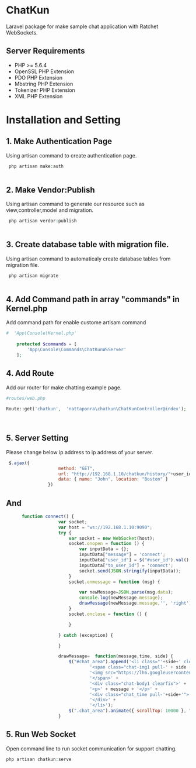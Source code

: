 # ChatKun
Laravel package for make sample chat application with Ratchet WebSockets.

## Server Requirements
- PHP >= 5.6.4
- OpenSSL PHP Extension
- PDO PHP Extension
- Mbstring PHP Extension
- Tokenizer PHP Extension
- XML PHP Extension


# Installation and Setting

## 1. Make Authentication Page
Using artisan command to create authentication page.
```php
 php artisan make:auth
    
```

## 2. Make Vendor:Publish
Using artisan command to generate our resource such as view,controller,model and migration.
```php
 php artisan verdor:publish
    
```

## 3. Create database table with migration file.
Using artisan command to automaticaly create database tables from migration file.
```php
 php artisan migrate
    
```
## 4. Add Command path in array "commands" in Kernel.php 
Add command path for enable custome artisam command
```php
#  'App\Console\Kernel.php'
 
    protected $commands = [
        'App\Console\Commands\ChatKunWSServer'
    ];
```
   

## 4. Add Route 
Add our router for make chatting example page.
```php
#routes/web.php
 
Route::get('chatkun',  'nattaponra\chatkun\ChatKunController@index');
    
    
```
## 5. Server Setting
Please change below ip address to ip address of your server.
```javascript
 $.ajax({
                    method: "GET",
                    url: "http://192.168.1.10/chatkun/history/"+user_id,
                    data: { name: "John", location: "Boston" }
                })
```
## And
```javascript
      function connect() {
                    var socket;
                    var host = "ws://192.168.1.10:9090";
                    try {
                        var socket = new WebSocket(host);
                        socket.onopen = function () {
                            var inputData = {};
                            inputData["message"] = 'connect';
                            inputData["user_id"] = $("#user_id").val();
                            inputData["to_user_id"] = 'connect';
                            socket.send(JSON.stringify(inputData));
                        }
                        socket.onmessage = function (msg) {

                            var newMessage=JSON.parse(msg.data);
                            console.log(newMessage.message);
                            drawMessage(newMessage.message,'', 'right');
                        }
                        socket.onclose = function () {

                        }

                    } catch (exception) {

                    }

                    drawMessage=  function(message,time, side) {
                        $("#chat_area").append('<li class="'+side+' clearfix ">' +
                                '<span class="chat-img1 pull-' + side + '">' +
                                '<img src="https://lh6.googleusercontent.com/-y-MY2satK-E/AAAAAAAAAAI/AAAAAAAAAJU/ER_hFddBheQ/photo.jpg" alt="User Avatar" class="img-circle">' +
                                '</span>' +
                                '<div class="chat-body1 clearfix">' +
                                '<p>' + message + '</p>' +
                                '<div class="chat_time pull-'+side+'">'+time+'</div>' +
                                '</div>' +
                                '</li>');
                        $(".chat_area").animate({ scrollTop: 10000 }, "fast");
                    }

```


## 5. Run Web Socket
Open command line to run socket communication for support chatting.
```php
php artisan chatkun:serve
```


